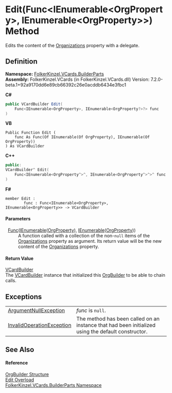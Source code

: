 # Edit(Func&lt;IEnumerable&lt;OrgProperty&gt;, IEnumerable&lt;OrgProperty&gt;&gt;) Method


Edits the content of the <a href="cc5fc002-cf13-f27a-bf9b-7b0fde065c1f.md">Organizations</a> property with a delegate.



## Definition
**Namespace:** <a href="30716183-7f69-ceb8-b5fe-4d9f23e7fd2b.md">FolkerKinzel.VCards.BuilderParts</a>  
**Assembly:** FolkerKinzel.VCards (in FolkerKinzel.VCards.dll) Version: 7.2.0-beta.1+92a9170dd6e89cb66392c26e0acddb6434e3fbc1

**C#**
``` C#
public VCardBuilder Edit(
	Func<IEnumerable<OrgProperty>, IEnumerable<OrgProperty?>?> func
)
```
**VB**
``` VB
Public Function Edit ( 
	func As Func(Of IEnumerable(Of OrgProperty), IEnumerable(Of OrgProperty))
) As VCardBuilder
```
**C++**
``` C++
public:
VCardBuilder^ Edit(
	Func<IEnumerable<OrgProperty^>^, IEnumerable<OrgProperty^>^>^ func
)
```
**F#**
``` F#
member Edit : 
        func : Func<IEnumerable<OrgProperty>, IEnumerable<OrgProperty>> -> VCardBuilder 
```



#### Parameters
<dl><dt>  <a href="https://learn.microsoft.com/dotnet/api/system.func-2" target="_blank" rel="noopener noreferrer">Func</a>(<a href="https://learn.microsoft.com/dotnet/api/system.collections.generic.ienumerable-1" target="_blank" rel="noopener noreferrer">IEnumerable</a>(<a href="6e243ff8-52f0-fcde-2459-7c51fa54e2e8.md">OrgProperty</a>), <a href="https://learn.microsoft.com/dotnet/api/system.collections.generic.ienumerable-1" target="_blank" rel="noopener noreferrer">IEnumerable</a>(<a href="6e243ff8-52f0-fcde-2459-7c51fa54e2e8.md">OrgProperty</a>))</dt><dd>A function called with a collection of the non-<code>null</code> items of the <a href="cc5fc002-cf13-f27a-bf9b-7b0fde065c1f.md">Organizations</a> property as argument. Its return value will be the new content of the <a href="cc5fc002-cf13-f27a-bf9b-7b0fde065c1f.md">Organizations</a> property.</dd></dl>

#### Return Value
<a href="4254b25b-c39b-3224-d22e-0072642cabb3.md">VCardBuilder</a>  
The <a href="4254b25b-c39b-3224-d22e-0072642cabb3.md">VCardBuilder</a> instance that initialized this <a href="1d4ae0a4-42d3-48a9-5141-153356099ecd.md">OrgBuilder</a> to be able to chain calls.

## Exceptions
<table>
<tr>
<td><a href="https://learn.microsoft.com/dotnet/api/system.argumentnullexception" target="_blank" rel="noopener noreferrer">ArgumentNullException</a></td>
<td><em>func</em> is <code>null</code>.</td></tr>
<tr>
<td><a href="https://learn.microsoft.com/dotnet/api/system.invalidoperationexception" target="_blank" rel="noopener noreferrer">InvalidOperationException</a></td>
<td>The method has been called on an instance that had been initialized using the default constructor.</td></tr>
</table>

## See Also


#### Reference
<a href="1d4ae0a4-42d3-48a9-5141-153356099ecd.md">OrgBuilder Structure</a>  
<a href="3c002023-e268-e889-e5b8-46ffe0565bbe.md">Edit Overload</a>  
<a href="30716183-7f69-ceb8-b5fe-4d9f23e7fd2b.md">FolkerKinzel.VCards.BuilderParts Namespace</a>  
